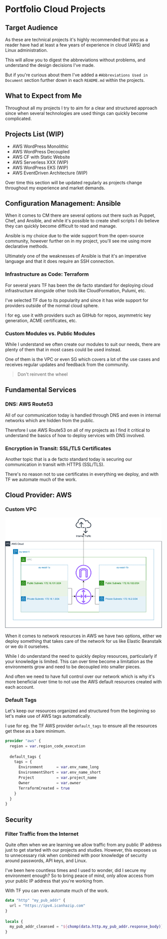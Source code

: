 # Portfolio Cloud Projects

## Target Audience

As these are technical projects it's highly recommended that you as a reader have had at least a few years of experience in cloud (AWS) and Linux administration.

This will allow you to digest the abbreviations without problems, and understand the design decisions I've made.

But if you're curious about them I've added a `#Abbreviations Used in Document` section further down in each `README.md` within the projects.

## What to Expect from Me

Throughout all my projects I try to aim for a clear and structured approach since when several technologies are used things can quickly become complicated.

## Projects List (WIP)

- AWS WordPress Monolithic
- AWS WordPress Decoupled
- AWS CF with Static Website
- AWS Serverless XXX (WIP)
- AWS WordPress EKS (WIP)
- AWS EventDriven Architecture (WIP)

Over time this section will be updated regularly as projects change throughout my experience and market demands.

## Configuration Management: Ansible

When it comes to CM there are several options out there such as Puppet, Chef, and Ansible, and while it's possible to create shell scripts I do believe they can quickly become difficult to read and manage.

Ansible is my choice due to the wide support from the open-source community, however further on in my project, you'll see me using more declarative methods.

Ultimately one of the weaknesses of Ansible is that it's an imperative language and that it does require an SSH connection.

### Infrastructure as Code: Terraform

For several years TF has been the de facto standard for deploying cloud infrastructure alongside other tools like CloudFormation, Pulumi, etc.

I've selected TF due to its popularity and since it has wide support for providers outside of the normal cloud sphere.

I for eg. use it with providers such as GitHub for repos, asymmetric key generation, ACME certificates, etc.

### Custom Modules vs. Public Modules

While I understand we often create our modules to suit our needs, there are plenty of them that in most cases could be used instead.

One of them is the VPC or even SG which covers a lot of the use cases and receives regular updates and feedback from the community.

> Don't reinvent the wheel

## Fundamental Services

### DNS: AWS Route53

All of our communication today is handled through DNS and even in internal networks which are hidden from the public.

Therefore I use AWS Route53 on all of my projects as I find it critical to understand the basics of how to deploy services with DNS involved.

### Encryption in Transit: SSL/TLS Certificates

Another topic that is a de facto standard today is securing our communication in transit with HTTPS (SSL/TLS).

There's no reason not to use certificates in everything we deploy, and with TF we automate much of the work.

## Cloud Provider: AWS

### Custom VPC

![Custom VPC Architecture Overview](images/aws-architecture-custom-vpc.drawio.png)

When it comes to network resources in AWS we have two options, either we deploy something that takes care of the network for us like Elastic Beanstalk or we do it ourselves.

While I do understand the need to quickly deploy resources, particularly if your knowledge is limited. This can over time become a limitation as the environments grow and need to be decoupled into smaller pieces.

And often we need to have full control over our network which is why it's more beneficial over time to not use the AWS default resources created with each account.

### Default Tags

Let's keep our resources organized and structured from the beginning so let's make use of AWS tags automatically.

I use for eg. the TF AWS provider `default_tags` to ensure all the resources get these as a bare minimum.

```terraform
provider "aws" {
  region = var.region_code_execution

  default_tags {
    tags = {
      Environment      = var.env_name_long
      EnvironmentShort = var.env_name_short
      Project          = var.project_name
      Owner            = var.owner
      TerraformCreated = true
    }
  }
}
```

## Security

### Filter Traffic from the Internet

Quite often when we are learning we allow traffic from any public IP address just to get started with our projects and studies. However, this exposes us to unnecessary risk when combined with poor knowledge of security around passwords, API keys, and Linux.

I've been here countless times and I used to wonder, did I secure my environment enough? So to bring peace of mind, only allow access from your public IP address that you're working from.

With TF you can even automate much of the work.

```terraform
data "http" "my_pub_addr" {
  url = "https://ipv4.icanhazip.com"
}

locals {
  my_pub_addr_cleansed = "${chomp(data.http.my_pub_addr.response_body)}/32"
}
```
